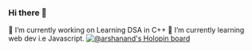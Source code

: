 ### Hi there 👋
🔭 I’m currently working on Learning DSA in C++
🌱 I’m currently learning web dev i.e Javascript.
[![@arshanand's Holopin board](https://holopin.me/arshanand)](https://holopin.io/@arshanand)

<!--
**arshanand1/arshanand1** is a ✨ _special_ ✨ repository because its `README.md` (this file) appears on your GitHub profile.

Here are some ideas to get you started:

- 🔭 I’m currently working on Learning DSA in C++
- 
- 👯 I’m looking to collaborate on ...
- 🤔 I’m looking for help with ...
- 💬 Ask me about ...
- 📫 How to reach me: ...
- 😄 Pronouns: ...
- ⚡ Fun fact: ...
-->
